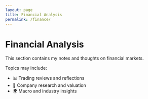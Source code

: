 ```yaml
---
layout: page
title: Financial Analysis
permalink: /finance/
---
```


# Financial Analysis

This section contains my notes and thoughts on financial markets.  

Topics may include:  
- 📊 Trading reviews and reflections  
- 🏢 Company research and valuation  
- 🌍 Macro and industry insights  

